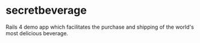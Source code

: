 # secretbeverage
Rails 4 demo app which facilitates the purchase and shipping of the world's most delicious beverage.
